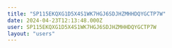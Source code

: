 ```yaml
---
title: "SP115EKQXG1D5X4S1WK7HGJ6SDJHZMHHDQYGCTP7W"
date: 2024-04-23T12:13:48.000Z
user: SP115EKQXG1D5X4S1WK7HGJ6SDJHZMHHDQYGCTP7W
layout: "users"
---
```

    